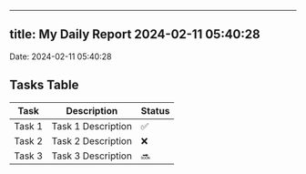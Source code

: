 
---
title: My Daily Report 2024-02-11 05:40:28
---

Date: 2024-02-11 05:40:28

## Tasks Table

| Task | Description | Status |
|------|-------------|--------|
| Task 1 | Task 1 Description | ✅ |
| Task 2 | Task 2 Description | ❌ |
| Task 3 | Task 3 Description | 🔜 |
